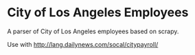 City of Los Angeles Employees
=============================
A parser of City of Los Angeles employees based on scrapy.

Use with http://lang.dailynews.com/socal/citypayroll/

